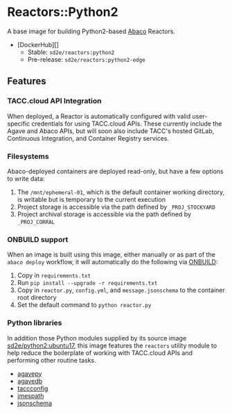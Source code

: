 # Reactors::Python2

A base image for building Python2-based [Abaco][1] Reactors.

* [DockerHub][]
    * Stable: `sd2e/reactors:python2`
    * Pre-release: `sd2e/reactors:python2-edge`

## Features

### TACC.cloud API Integration

When deployed, a Reactor is automatically configured with valid user-specific
credentials for using TACC.cloud APIs. These currently include the Agave and
Abaco APIs, but will soon also include TACC's hosted GitLab,
Continuous Integration, and Container Registry services.

### Filesystems

Abaco-deployed containers are deployed read-only, but have a few options to write data:

1. The `/mnt/ephemeral-01`, which is the default container working directory, is writable but is temporary to the current execution
2. Project storage is accessible via the path defined by `_PROJ_STOCKYARD`
3. Project archival storage is accessible via the path defined by `_PROJ_CORRAL`

### ONBUILD support

When an image is built using this image, either manually or as part of the
`abaco deploy` workflow, it will automatically do the following via [ONBUILD][3]:

1. Copy in `requirements.txt`
2. Run `pip install --upgrade -r requirements.txt`
3. Copy in `reactor.py`, `config.yml`, and `message.jsonschema` to the container root directory
4. Set the default command to `python reactor.py`

### Python libraries

In addition those Python modules supplied by its source image
[sd2e/python2:ubuntu17][4], this image features the `reactors` utility module
to help reduce the boilerplate of working with TACC.cloud APIs and performing
other routine tasks.

* [agavepy][5]
* [agavedb][6]
* [taccconfig][7]
* [jmespath][8]
* [jsonschema][9]

[1]: https://useabaco.cloud/
[2]: https://cloud.docker.com/swarm/sd2e/repository/docker/sd2e/reactors/
[3]: https://docs.docker.com/engine/reference/builder/#onbuild
[4]: TBD
[5]: https://pypi.python.org/pypi/agavepy/
[6]: https://pypi.python.org/pypi/agavedb/
[7]: https://pypi.python.org/pypi/tacconfig/
[8]: https://pypi.python.org/pypi/jmespath/
[9]: https://pypi.python.org/pypi/jsonschema/
